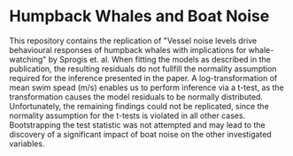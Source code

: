 # Humpback Whales and Boat Noise

This repository contains the replication of "Vessel noise levels drive behavioural responses of humpback whales with implications for whale-watching" by Sprogis et. al.
When fitting the models as described in the publication, the resulting residuals do not fullfill the normality assumption required for the inference presented in the paper.
A log-transformation of mean swim spead (m/s) enables us to perform inference via a t-test, as the transformation causes the model residuals to be normally distributed. Unfortunately,
the remaining findings could not be replicated, since the normality assumption for the t-tests is violated in all other cases. 
Bootstrapping the test statistic was not attempted and may lead to the discovery of a significant impact of boat noise on the other 
investigated variables. 
